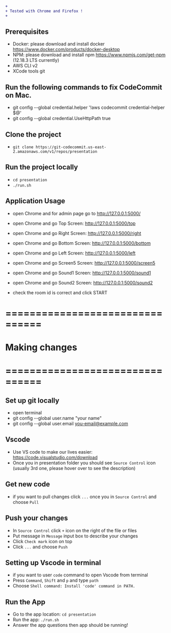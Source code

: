 ```diff
+
+ Tested with Chrome and Firefox !
+
```

## Prerequisites

- Docker: please download and install docker https://www.docker.com/products/docker-desktop
- NPM: please download and install npm https://www.npmjs.com/get-npm (12.18.3 LTS currently)
- AWS CLI v2
- XCode tools git


## Run the following commands to fix CodeCommit on Mac. 

- git config --global credential.helper '!aws codecommit credential-helper $@'
- git config --global credential.UseHttpPath true


## Clone the project

- `git clone https://git-codecommit.us-east-2.amazonaws.com/v1/repos/presentation` 

## Run the project locally

- `cd presentation`
- `./run.sh`

## Application Usage

- open Chrome and for admin page go to http://127.0.0.1:5000/
- open Chrome and go Top Screen: http://127.0.0.1:5000/top
- open Chrome and go Right Screen: http://127.0.0.1:5000/right
- open Chrome and go Bottom Screen: http://127.0.0.1:5000/bottom
- open Chrome and go Left Screen: http://127.0.0.1:5000/left
- open Chrome and go Screen5 Screen: http://127.0.0.1:5000/screen5
- open Chrome and go Sound1 Screen: http://127.0.0.1:5000/sound1
- open Chrome and go Sound2 Screen: http://127.0.0.1:5000/sound2

- check the room id is correct and click START


# ================================

# Making changes

# ================================

## Set up git locally

- open terminal
- git config --global user.name "your name"
- git config --global user.email you-email@example.com

## Vscode

- Use VS code to make our lives easier: https://code.visualstudio.com/download
- Once you in presentation folder you should see `Source Control` icon (usually 3rd one, please hover over to see the description)

## Get new code

- if you want to pull changes click `...` once you in `Source Control` and choose `Pull`

## Push your changes

- In `Source Control` click `+` icon on the right of the file or files
- Put message in `Message` input box to describe your changes
- Click `Check mark` icon on top
- Click `...` and choose `Push`

## Setting up Vscode in terminal

- if you want to user `code` command to open Vscode from terminal
- Press `Command`, `Shift` and `p` and type `path`
- Choose `Shell command: Install 'code' command in PATH.`

## Run the App

- Go to the app location: `cd presentation`
- Run the app: `./run.sh` 
- Answer the app questions then app should be running!